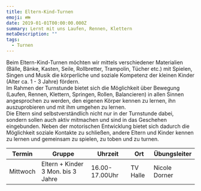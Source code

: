 ```yaml
---
title: Eltern-Kind-Turnen
emoji: 👪
date: 2019-01-01T00:00:00.000Z
summary: Lernt mit uns Laufen, Rennen, Klettern
metaDescription: ""
tags:
  - Turnen
---
```

Beim Eltern-Kind-Turnen möchten wir mittels verschiedener Materialien (Bälle, Bänke, Kasten, Seile, Rollbretter, Trampolin, Tücher etc.) mit Spielen, Singen und Musik die körperliche und soziale Kompetenz der kleinen Kinder (Alter ca. 1 - 3 Jahre) fördern.\
Im Rahmen der Turnstunde bietet sich die Möglichkeit über Bewegung (Laufen, Rennen, Klettern, Springen, Rollen, Balancieren) in allen Sinnen angesprochen zu werden, den eigenen Körper kennen zu lernen, ihn auszuprobieren und mit ihm umgehen zu lernen.\
Die Eltern sind selbstverständlich nicht nur in der Turnstunde dabei, sondern sollen auch aktiv mitmachen und sind in das Geschehen eingebunden. Neben der motorischen Entwicklung bietet sich dadurch die Möglichkeit soziale Kontakte zu schließen, andere Eltern und Kinder kennen zu lernen und gemeinsam zu spielen, zu toben und zu turnen.

| **Termin** | **G﻿ruppe**                        | **Uhrzeit**    | **Ort**  | **Übungsleiter** |
| ---------- | ---------------------------------- | -------------- | -------- | ---------------- |
| M﻿ittwoch  | Eltern + Kinder 3 Mon. bis 3 Jahre | 16.00-17.00Uhr | TV Halle | Nicole Dorner    |